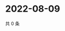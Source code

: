 # 2022-08-09

共 0 条

<!-- BEGIN WEIBO -->
<!-- 最后更新时间 Tue Aug 09 2022 15:00:54 GMT+0800 (China Standard Time) -->

<!-- END WEIBO -->
